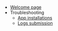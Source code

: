 - [Welcome page](README.md)
- Troubleshooting
    * [App installations](troubleshooting/app-installations.md)
    * [Logs submission](troubleshooting/submit-logs.md)
